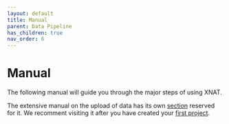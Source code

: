 ```yaml
---
layout: default
title: Manual
parent: Data Pipeline
has_children: true
nav_order: 6
---
```


# Manual

The following manual will guide you through the major steps of using XNAT.

The extensive manual on the upload of data has its own [section](../Upload/Upload.md) reserved for it. We recomment visiting it after you have created your [first project](Login.md).
